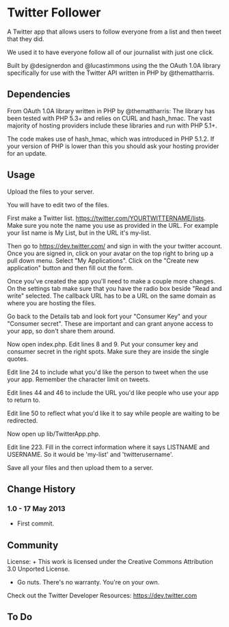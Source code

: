 # Twitter Follower

A Twitter app that allows users to follow everyone from a list and then tweet that they did. 

We used it to have everyone follow all of our journalist with just one click. 

Built by @designerdon and @lucastimmons using the the OAuth 1.0A library specifically for use with the Twitter API written in PHP by @themattharris.

## Dependencies

From OAuth 1.0A library written in PHP by @themattharris:
The library has been tested with PHP 5.3+ and relies on CURL and hash_hmac. The
vast majority of hosting providers include these libraries and run with PHP 5.1+.

The code makes use of hash_hmac, which was introduced in PHP 5.1.2. If your version
of PHP is lower than this you should ask your hosting provider for an update.


## Usage

Upload the files to your server.

You will have to edit two of the files. 

First make a Twitter list. https://twitter.com/YOURTWITTERNAME/lists. Make sure you note the name you use as provided in the URL. For example your list name is My List, but in the URL it's my-list. 

Then go to https://dev.twitter.com/ and sign in with the your twitter account. Once you are signed in, click on your avatar on the top right to bring up a pull down menu. Select "My Applications". Click on the "Create new application" button and then fill out the form.

Once you've created the app you'll need to make a couple more changes. On the settings tab make sure that you have the radio box beside "Read and write" selected. The callback URL has to be a URL on the same domain as where you are hosting the files.

Go back to the Details tab and look fort your "Consumer Key" and your "Consumer secret". These are important and can grant anyone access to your app, so don't share them around.

Now open index.php. Edit lines 8 and 9. Put your consumer key and consumer secret in the right spots. Make sure they are inside the single quotes. 

Edit line 24 to include what you'd like the person to tweet when the use your app. Remember the character limit on tweets. 

Edit lines 44 and 46 to include the URL you'd like people who use your app to return to. 

Edit line 50 to reflect what you'd like it to say while people are waiting to be redirected. 

Now open up lib/TwitterApp.php. 

Edit line 223. Fill in the correct information where it says LISTNAME and USERNAME. So it would be 'my-list' and 'twitterusername'.

Save all your files and then upload them to a server. 



## Change History
### 1.0 - 17 May 2013
- First commit.


## Community

License: + This work is licensed under the Creative Commons Attribution 3.0 Unported License.
+ Go nuts. There's no warranty. You're on your own.

Check out the Twitter Developer Resources: <https://dev.twitter.com>

## To Do

